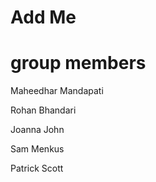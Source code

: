 # Add Me
# group members
Maheedhar Mandapati

Rohan Bhandari

Joanna John

Sam Menkus

Patrick Scott
